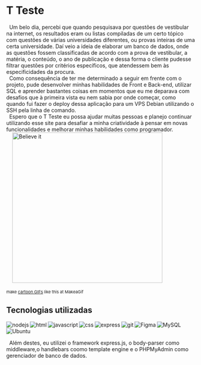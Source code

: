 # T Teste
  
&nbsp; Um belo dia, percebi que quando pesquisava por questões de vestibular na internet, os resultados eram ou listas compiladas de um certo tópico com questões
de várias universidades diferentes, ou provas inteiras de uma certa universidade. Daí veio a ideia de elaborar um banco de dados, onde as questões fossem classificadas 
de acordo com a prova de vestibular, a matéria, o conteúdo, o ano de publicação e dessa forma o cliente pudesse filtrar questões por critérios específicos, que atendessem bem às 
especificidades  da procura.<br>
&nbsp; Como consequência de ter me determinado a seguir em frente com o projeto, pude desenvolver minhas habilidades de Front e Back-end, utilizar SQL e aprender bastantes coisas
em momentos que eu me deparava com desafios que à primeira vista eu nem sabia por onde começar, como quando fui fazer o deploy dessa aplicação para um VPS Debian utilizando o SSH pela linha de comando.
<br>
&nbsp; Espero que o T Teste eu possa ajudar muitas pessoas e planejo continuar utilizando esse site para desafiar a minha criatividade à pensar em novas funcionalidades e melhorar minhas habilidades como programador.
<br>
&nbsp; &nbsp; <a href="/gif/believe-it-SfoRXO" title="Believe it"><img src="https://i.makeagif.com/media/8-01-2019/SfoRXO.gif" width="400px" alt="Believe it"></a><div style="font-size:11px;">make <a href="/" title="make a gif">cartoon GIFs</a> like this at MakeaGif</div>

## Tecnologias utilizadas

<img align="left" alt="nodejs" src="https://img.shields.io/badge/node.js%20-%2343853D.svg?&style=for-the-badge&logo=node.js&logoColor=white" />
<img align="left" alt="html" src="https://img.shields.io/badge/HTML5-E34F26?style=for-the-badge&logo=html5&logoColor=white" />
<img align="left" alt="javascript" src="https://img.shields.io/badge/JavaScript-323330?style=for-the-badge&logo=javascript&logoColor=F7DF1E" />
<img align="left" alt="css" src="https://img.shields.io/badge/CSS3-1572B6?style=for-the-badge&logo=css3&logoColor=white" />
<img align="left" alt="express" src="https://img.shields.io/badge/Express.js-249225?style=for-the-badge&logo=express&logoColor=white" />
<img align="left" alt="git" src="https://img.shields.io/badge/Git-F05032?style=for-the-badge&logo=git&logoColor=white" />
<img align="left" alt="Figma" src="https://img.shields.io/badge/Figma-F24E1E?style=for-the-badge&logo=figma&logoColor=white" />
<img align="left" alt="MySQL" src="https://img.shields.io/badge/MySQL-00000F?style=for-the-badge&logo=mysql&logoColor=white" />
<br>
<img align="left" alt="Ubuntu" src="https://img.shields.io/badge/Ubuntu-E95420?style=for-the-badge&logo=ubuntu&logoColor=white" />

<br>

&nbsp; Além destes, eu utilizei o framework express.js, o body-parser como middleware,o handlebars coomo template engine e o PHPMyAdmin como gerenciador de banco de dados.
